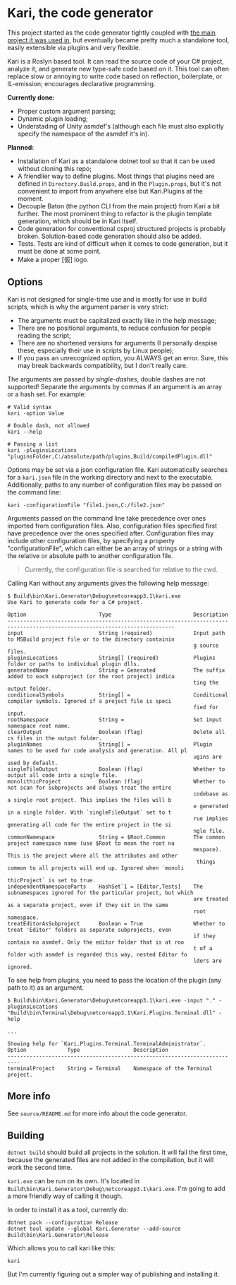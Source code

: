 # Kari, the code generator

This project started as the code generator tightly coupled with [the main project it was used in](https://github.com/PunkyIANG/a-particular-project), but eventually became pretty much a standalone tool, easily extensible via plugins and very flexible. 

Kari is a Roslyn based tool. 
It can read the source code of your C# project, analyze it, and generate new type-safe code based on it.
This tool can often replace slow or annoying to write code based on reflection, boilerplate, or IL-emission; encourages declarative programming.

**Currently done:**

- Proper custom argument parsing;
- Dynamic plugin loading;
- Understading of Unity asmdef's (although each file must also explicitly specify the namespace of the asmdef it's in).


**Planned:**

- Installation of Kari as a standalone dotnet tool so that it can be used without cloning this repo;
- A friendlier way to define plugins. Most things that plugins need are defined in `Directory.Build.props`, and in the `Plugin.props`, but it's not convenient to import from anywhere else but Kari.Plugins at the moment.
- Decouple Baton (the python CLI from the main project) from Kari a bit further. The most prominent thing to refactor is the plugin template generation, which should be in Kari itself.
- Code generation for conventional csproj structured projects is probably broken. Solution-based code generation should also be added.
- Tests. Tests are kind of difficult when it comes to code generation, but it must be done at some point.
- Make a proper \[仮\] logo.


## Options

Kari is not designed for single-time use and is mostly for use in build scripts, which is why the argument parser is very strict:

- The arguments must be capitalized exactly like in the help message;
- There are no positional arguments, to reduce confusion for people reading the script;
- There are no shortened versions for arguments (I personally despise these, especially their use in scripts by Linux people);
- If you pass an unrecognized option, you ALWAYS get an error. Sure, this may break backwards compatibility, but I don't really care.

The arguments are passed by *single-dashes*, double dashes are not supported! 
Separate the arguments by commas if an argument is an array or a hash set. For example:

```
# Valid syntax
kari -option Value 

# Double dash, not allowed
kari --help

# Passing a list
kari -pluginsLocations "pluginsFolder,C:/absolute/path/plugins,Build/compiledPlugin.dll"
```

Options may be set via a json configuration file.
Kari automatically searches for a `kari.json` file in the working directory and next to the executable.
Additionally, paths to any number of configuration files may be passed on the command line:
```
kari -configurationFile "file1.json,C:/file2.json"
```

Arguments passed on the command line take precedence over ones imported from configuration files.
Also, configuration files specified first have precedence over the ones specified after.
Configuration files may include other configuration files, by specifying a property "configurationFile", which can either be an array of strings or a string with the relative or absolute path to another configuration file.

> Currently, the configuration file is searched for relative to the cwd.

Calling Kari without any arguments gives the following help message:

```
$ Build\bin\Kari.Generator\Debug\netcoreapp3.1\kari.exe
Use Kari to generate code for a C# project.

Option                       Type                          Description
---------------------------------------------------------------------------------------------------------------------------
input                        String (required)             Input path to MSBuild project file or to the directory containin
                                                           g source files.
pluginsLocations             String[] (required)           Plugins folder or paths to individual plugin dlls.
generatedName                String = Generated            The suffix added to each subproject (or the root project) indica
                                                           ting the output folder.
conditionalSymbols           String[] =                    Conditional compiler symbols. Ignored if a project file is speci
                                                           fied for input.
rootNamespace                String =                      Set input namespace root name.
clearOutput                  Boolean (flag)                Delete all cs files in the output folder.
pluginNames                  String[] =                    Plugin names to be used for code analysis and generation. All pl
                                                           ugins are used by default.
singleFileOutput             Boolean (flag)                Whether to output all code into a single file.
monolithicProject            Boolean (flag)                Whether to not scan for subprojects and always treat the entire
                                                           codebase as a single root project. This implies the files will b
                                                           e generated in a single folder. With `singleFileOutput` set to t
                                                           rue implies generating all code for the entire project in the si
                                                           ngle file.
commonNamespace              String = $Root.Common         The common project namespace name (use $Root to mean the root na
                                                           mespace). This is the project where all the attributes and other
                                                            things common to all projects will end up. Ignored when `monoli
                                                           thicProject` is set to true.
independentNamespaceParts    HashSet`1 = [Editor,Tests]    The subnamespaces ignored for the particular project, but which
                                                           are treated as a separate project, even if they sit in the same
                                                           root namespace.
treatEditorAsSubproject      Boolean = True                Whether to treat 'Editor' folders as separate subprojects, even
                                                           if they contain no asmdef. Only the editor folder that is at roo
                                                           t of a folder with asmdef is regarded this way, nested Editor fo
                                                           lders are ignored.
```

To see help from plugins, you need to pass the location of the plugin (any path to it) as an argument.

```
$ Build\bin\Kari.Generator\Debug\netcoreapp3.1\kari.exe -input "." -pluginsLocations "Build\bin\Terminal\Debug\netcoreapp3.1\Kari.Plugins.Terminal.dll" -help

...

Showing help for `Kari.Plugins.Terminal.TerminalAdministrator`.
Option             Type                 Description
--------------------------------------------------------------------------
terminalProject    String = Terminal    Namespace of the Terminal project.
```


## More info

See `source/README.md` for more info about the code generator.


## Building

`dotnet build` should build all projects in the solution. It will fail the first time, because the generated files are not added in the compilation, but it will work the second time.

`kari.exe` can be run on its own. 
It's located in `Build\bin\Kari.Generator\Debug\netcoreapp3.1\kari.exe`. 
I'm going to add a more friendly way of calling it though.

In order to install it as a tool, currently do:

```
dotnet pack --configuration Release
dotnet tool update --global Kari.Generator --add-source Build\bin\Kari.Generator\Release
```

Which allows you to call kari like this:
```
kari
```

But I'm currently figuring out a simpler way of publishing and installing it.